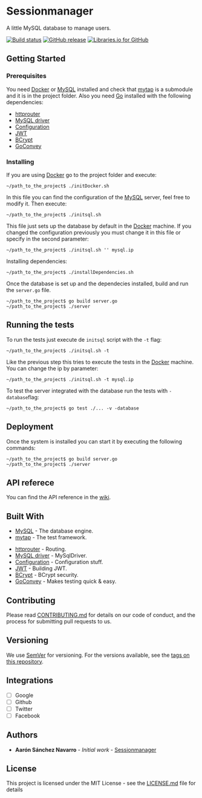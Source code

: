 # Sessionmanager

A little MySQL database to manage users.

[![Build status](https://travis-ci.org/44r0n/SessionManager.svg)](https://travis-ci.org/44r0n/SessionManager)
[![GitHub release](https://img.shields.io/github/release/44r0n/sessionmanager.svg)](https://github.com/44r0n/Sessionmanager/releases)
[![Libraries.io for GitHub](https://img.shields.io/librariesio/github/44r0n/Sessionmanager.svg)]()

## Getting Started

### Prerequisites

You need [Docker](https://www.docker.com/) or [MySQL](https://www.mysql.com/) installed and check that [mytap](https://github.com/theory/mytap) is a submodule and it is in the project folder.
Also you need [Go](https://golang.org) installed with the following dependencies:
-   [httprouter](github.com/julienschmidt/httprouter)
-   [MySQL driver](github.com/go-sql-driver/mysql)
-   [Configuration](github.com/tkanos/gonfig)
-   [JWT](github.com/dgrijalva/jwt-go)
-   [BCrypt](golang.org/x/crypto/bcrypt)
-   [GoConvey](github.com/smartystreets/goconvey/convey)

### Installing

If you are using [Docker](https://www.docker.com/) go to the project folder and execute:

~~~
~/path_to_the_project$ ./initDocker.sh
~~~

In this file you can find the configuration of the [MySQL](https://www.mysql.com/) server, feel free to modify it.
Then execute:
~~~
~/path_to_the_project$ ./initsql.sh
~~~

This file just sets up the database by default in the [Docker](https://www.docker.com/) machine. If you changed the configuration previously you must change it in this file or specify in the second parameter:
~~~
~/path_to_the_project$ ./initsql.sh '' mysql.ip
~~~

Installing dependencies:
~~~
~/path_to_the_project$ ./installDependencies.sh
~~~

Once the database is set up and the dependecies installed, build and run the `server.go` file.
~~~
~/path_to_the_project$ go build server.go
~/path_to_the_project$ ./server
~~~

## Running the tests

To run the tests just execute de `initsql` script with the `-t` flag:
~~~
~/path_to_the_project$ ./initsql.sh -t
~~~

Like the previous step this tries to execute the tests in the [Docker](https://www.docker.com/) machine. You can change the ip by parameter:
~~~
~/path_to_the_project$ ./initsql.sh -t mysql.ip
~~~

To test the server integrated with the database run the tests with `-database`flag:
~~~
~/path_to_the_project$ go test ./... -v -database
~~~

## Deployment

Once the system is installed you can start it by executing the following commands:
~~~
~/path_to_the_project$ go build server.go
~/path_to_the_project$ ./server
~~~

## API referece

You can find the API reference in the [wiki](https://github.com/44r0n/SessionManager/wiki).

## Built With

*   [MySQL](https://www.mysql.com/) - The database engine.
*   [mytap](https://github.com/theory/mytap) - The test framework.
-   [httprouter](github.com/julienschmidt/httprouter) - Routing.
-   [MySQL driver](github.com/go-sql-driver/mysql) - MySqlDriver.
-   [Configuration](github.com/tkanos/gonfig) - Configuration stuff.
-   [JWT](github.com/dgrijalva/jwt-go) - Building JWT.
-   [BCrypt](golang.org/x/crypto/bcrypt) - BCrypt security.
-   [GoConvey](github.com/smartystreets/goconvey/convey) - Makes testing quick & easy.

## Contributing

Please read [CONTRIBUTING.md](https://github.com/44r0n/Sessionmanager/blob/master/CONTRIBUTING.md) for details on our code of conduct, and the process for submitting pull requests to us.

## Versioning

We use [SemVer](http://semver.org/) for versioning. For the versions available, see the [tags on this repository](https://github.com/44r0n/Sessionmanager/tags).

## Integrations
-   [ ] Google
-   [ ] Github
-   [ ] Twitter
-   [ ] Facebook

## Authors

*   **Aarón Sánchez Navarro** - *Initial work* - [Sessionmanager](https://github.com/44r0n/Sessionmanager)

## License

This project is licensed under the MIT License - see the [LICENSE.md](LICENSE.md) file for details
